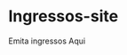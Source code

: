 # Ingressos-site
Emita ingressos Aqui

<a href="https://estudantedehtml.github.io/ingressos-site/ingressos/index.html"></a>
